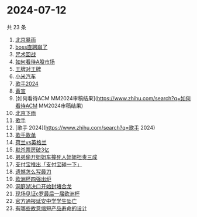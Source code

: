 # 2024-07-12

共 23 条

<!-- BEGIN -->
<!-- 最后更新时间 Fri Jul 12 2024 23:13:49 GMT+0800 (China Standard Time) -->

1. [北京暴雨](https://www.zhihu.com/search?q=北京暴雨)
1. [boss直聘崩了](https://www.zhihu.com/search?q=boss直聘崩了)
1. [咒术回战](https://www.zhihu.com/search?q=咒术回战)
1. [如何看待A股市场](https://www.zhihu.com/search?q=如何看待A股市场)
1. [王牌对王牌](https://www.zhihu.com/search?q=王牌对王牌)
1. [小米汽车](https://www.zhihu.com/search?q=小米汽车)
1. [歌手2024](https://www.zhihu.com/search?q=歌手2024)
1. [黄宣](https://www.zhihu.com/search?q=黄宣)
1. [如何看待ACM MM2024审稿结果](https://www.zhihu.com/search?q=如何看待ACM
   MM2024审稿结果)
1. [北京下雨](https://www.zhihu.com/search?q=北京下雨)
1. [歌手](https://www.zhihu.com/search?q=歌手)
1. [歌手 2024](https://www.zhihu.com/search?q=歌手 2024)
1. [歌手歌单](https://www.zhihu.com/search?q=歌手歌单)
1. [荷兰vs英格兰](https://www.zhihu.com/search?q=荷兰vs英格兰)
1. [默杀票房破3亿](https://www.zhihu.com/search?q=默杀票房破3亿)
1. [弟弟偷开姐姐车撞死人姐姐担责三成](https://www.zhihu.com/search?q=弟弟偷开姐姐车撞死人姐姐担责三成)
1. [支付宝推出「支付宝碰一下」](https://www.zhihu.com/search?q=支付宝推出「支付宝碰一下」)
1. [遗憾怎么写最刀](https://www.zhihu.com/search?q=遗憾怎么写最刀)
1. [欧洲杯四强出炉](https://www.zhihu.com/search?q=欧洲杯四强出炉)
1. [洞庭湖决口开始封堵合龙](https://www.zhihu.com/search?q=洞庭湖决口开始封堵合龙)
1. [现场见证c罗最后一届欧洲杯](https://www.zhihu.com/search?q=现场见证c罗最后一届欧洲杯)
1. [官方通报延安中学学生坠亡](https://www.zhihu.com/search?q=官方通报延安中学学生坠亡)
1. [有哪些故意缩短产品寿命的设计](https://www.zhihu.com/search?q=有哪些故意缩短产品寿命的设计)

<!-- END -->
